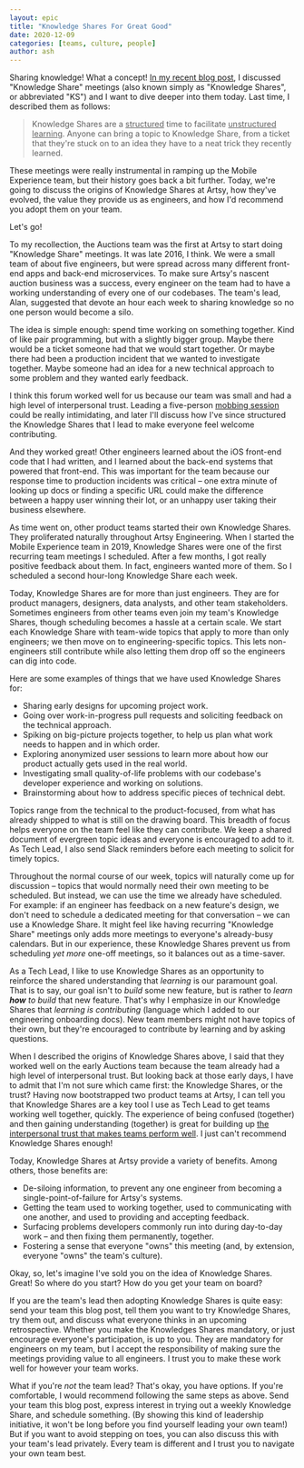 ```yaml
---
layout: epic
title: "Knowledge Shares For Great Good"
date: 2020-12-09
categories: [teams, culture, people]
author: ash
---
```


Sharing knowledge! What a concept! [In my recent blog post](/blog/becoming-mobile-first-at-artsy), I discussed "Knowledge Share" meetings (also known simply as "Knowledge Shares", or abbreviated "KS") and I want to dive deeper into them today. Last time, I described them as follows:

> Knowledge Shares are a <u>structured</u> time to facilitate <u>unstructured learning</u>. Anyone can bring a topic to Knowledge Share, from a ticket that they're stuck on to an idea they have to a neat trick they recently learned.

These meetings were really instrumental in ramping up the Mobile Experience team, but their history goes back a bit further. Today, we're going to discuss the origins of Knowledge Shares at Artsy, how they've evolved, the value they provide us as engineers, and how I'd recommend you adopt them on your team.

Let's go!

<!-- more -->

To my recollection, the Auctions team was the first at Artsy to start doing "Knowledge Share" meetings. It was late 2016, I think. We were a small team of about five engineers, but were spread across many different front-end apps and back-end microservices. To make sure Artsy's nascent auction business was a success, every engineer on the team had to have a working understanding of every one of our codebases. The team's lead, Alan, suggested that devote an hour each week to sharing knowledge so no one person would become a silo.

The idea is simple enough: spend time working on something together. Kind of like pair programming, but with a slightly bigger group. Maybe there would be a ticket someone had that we would start together. Or maybe there had been a production incident that we wanted to investigate together. Maybe someone had an idea for a new technical approach to some problem and they wanted early feedback. 

I think this forum worked well for us because our team was small and had a high level of interpersonal trust. Leading a five-person [mobbing session](https://en.wikipedia.org/wiki/Mob_programming) could be really intimidating, and later I'll discuss how I've since structured the Knowledge Shares that I lead to make everyone feel welcome contributing.

And they worked great! Other engineers learned about the iOS front-end code that I had written, and I learned about the back-end systems that powered that front-end. This was important for the team because our response time to production incidents was critical – one extra minute of looking up docs or finding a specific URL could make the difference between a happy user winning their lot, or an unhappy user taking their business elsewhere.

As time went on, other product teams started their own Knowledge Shares. They proliferated naturally throughout Artsy Engineering. When I started the Mobile Experience team in 2019, Knowledge Shares were one of the first recurring team meetings I scheduled. After a few months, I got really positive feedback about them. In fact, engineers wanted more of them. So I scheduled a second hour-long Knowledge Share each week.

Today, Knowledge Shares are for more than just engineers. They are for product managers, designers, data analysts, and other team stakeholders. Sometimes engineers from other teams even join my team's Knowledge Shares, though scheduling becomes a hassle at a certain scale. We start each Knowledge Share with team-wide topics that apply to more than only engineers; we then move on to engineering-specific topics. This lets non-engineers still contribute while also letting them drop off so the engineers can dig into code.

Here are some examples of things that we have used Knowledge Shares for:

- Sharing early designs for upcoming project work.
- Going over work-in-progress pull requests and soliciting feedback on the technical approach.
- Spiking on big-picture projects together, to help us plan what work needs to happen and in which order.
- Exploring anonymized user sessions to learn more about how our product actually gets used in the real world.
- Investigating small quality-of-life problems with our codebase's developer experience and working on solutions.
- Brainstorming about how to address specific pieces of technical debt.

Topics range from the technical to the product-focused, from what has already shipped to what is still on the drawing board. This breadth of focus helps everyone on the team feel like they can contribute. We keep a shared document of evergreen topic ideas and everyone is encouraged to add to it. As Tech Lead, I also send Slack reminders before each meeting to solicit for timely topics.

Throughout the normal course of our week, topics will naturally come up for discussion – topics that would normally need their own meeting to be scheduled. But instead, we can use the time we already have scheduled. For example: if an engineer has feedback on a new feature's design, we don't need to schedule a dedicated meeting for that conversation – we can use a Knowledge Share. It might feel like having recurring "Knowledge Share" meetings only adds more meetings to everyone's already-busy calendars. But in our experience, these Knowledge Shares prevent us from scheduling _yet more_ one-off meetings, so it balances out as a time-saver.

As a Tech Lead, I like to use Knowledge Shares as an opportunity to reinforce the shared understanding that _learning_ is our paramount goal. That is to say, our goal isn't to _build_ some new feature, but is rather to _learn **how** to build_ that new feature. That's why I emphasize in our Knowledge Shares that _learning is contributing_ (language which I added to our engineering onboarding docs). New team members might not have topics of their own, but they're encouraged to contribute by learning and by asking questions.

When I described the origins of Knowledge Shares above, I said that they worked well on the early Auctions team because the team already had a high level of interpersonal trust. But looking back at those early days, I have to admit that I'm not sure which came first: the Knowledge Shares, or the trust? Having now bootstrapped two product teams at Artsy, I can tell you that Knowledge Shares are a key tool I use as Tech Lead to get teams working well together, quickly. The experience of being confused (together) and then gaining understanding (together) is great for building up [the interpersonal trust that makes teams perform well](https://ashfurrow.com/blog/building-better-software-by-building-better-teams/). I just can't recommend Knowledge Shares enough!

Today, Knowledge Shares at Artsy provide a variety of benefits. Among others, those benefits are:

- De-siloing information, to prevent any one engineer from becoming a single-point-of-failure for Artsy's systems.
- Getting the team used to working together, used to communicating with one another, and used to providing and accepting feedback.
- Surfacing problems developers commonly run into during day-to-day work – and then fixing them permanently, together.
- Fostering a sense that everyone "owns" this meeting (and, by extension, everyone "owns" the team's culture).

Okay, so, let's imagine I've sold you on the idea of Knowledge Shares. Great! So where do you start? How do you get your team on board? 

If you are the team's lead then adopting Knowledge Shares is quite easy: send your team this blog post, tell them you want to try Knowledge Shares, try them out, and discuss what everyone thinks in an upcoming retrospective. Whether you make the Knowledges Shares mandatory, or just encourage everyone's participation, is up to you. They are mandatory for engineers on my team, but I accept the responsibility of making sure the meetings providing value to all engineers. I trust you to make these work well for however your team works.

What if you're _not_ the team lead? That's okay, you have options. If you're comfortable, I would recommend following the same steps as above. Send your team this blog post, express interest in trying out a weekly Knowledge Share, and schedule something. (By showing this kind of leadership initiative, it won't be long before you find yourself leading your own team!) But if you want to avoid stepping on toes, you can also discuss this with your team's lead privately. Every team is different and I trust you to navigate your own team best.
